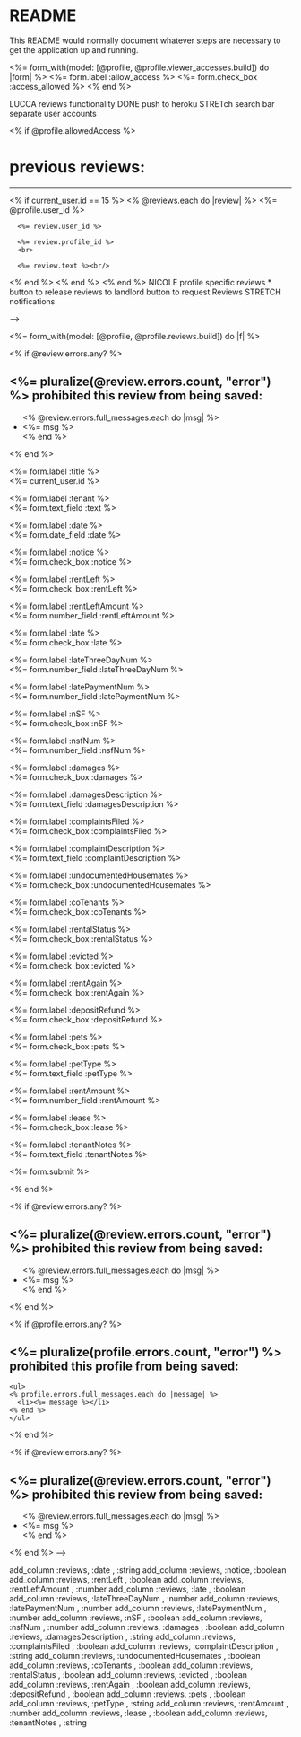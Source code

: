 # README

This README would normally document whatever steps are necessary to get the
application up and running.

<%= form_with(model: [@profile, @profile.viewer_accesses.build]) do |form| %>
  <%= form.label :allow_access %>
  <%= form.check_box :access_allowed  %>
<% end %>
<!-- <% if current_user.id != @profile.user_id %>
print -->
LUCCA
reviews functionality
DONE push to heroku
STRETch search bar
separate user accounts

<% if @profile.allowedAccess %>
  <h1> previous reviews: </h1>
  <hr>
  <% if current_user.id == 15 %>
  <% @reviews.each do |review| %>
      <%= @profile.user_id %>

      <%= review.user_id %>

      <%= review.profile_id %>
      <br>

      <%= review.text %><br/>
  <% end %>
  <% end %>
<% end %>
NICOLE
profile specific reviews *
button to release reviews to landlord
button to request Reviews
STRETCH
notifications

<!-- <%= if @profile.tenant %>
<!-- <%= link_to 'Allow access to your reviews', '#' %>
<%= if @profile.landlord %>
<%= link_to 'Request a review!', '#' %> --> -->




<%= form_with(model: [@profile, @profile.reviews.build]) do |f| %>
<!-- add error box again -->
<% if @review.errors.any? %>
  <div id="error_explanation">
    <h2>
      <%= pluralize(@review.errors.count, "error") %> prohibited
      this review from being saved:
    </h2>
    <ul>
      <% @review.errors.full_messages.each do |msg| %>
        <li><%= msg %></li>
      <% end %>
    </ul>
  </div>
<% end %>

  <p>
    <%= form.label :title %><br>
    <!-- <%= form.text_field :text %> -->
    <%= current_user.id  %>
  </p>

  <p>
    <%= form.label :tenant %><br>
    <%= form.text_field :text %>
  </p>

  <p>
    <%= form.label :date %><br>
    <%= form.date_field :date %>
  </p>

  <p>
    <%= form.label :notice %><br>
    <%= form.check_box :notice  %>
  </p>

  <p>
    <%= form.label :rentLeft %><br>
    <%= form.check_box :rentLeft  %>
  </p>

  <p>
    <%= form.label :rentLeftAmount %><br>
    <%= form.number_field :rentLeftAmount %>
  </p>

  <p>
    <%= form.label :late %><br>
    <%= form.check_box :late  %>
  </p>

  <p>
    <%= form.label :lateThreeDayNum %><br>
    <%= form.number_field :lateThreeDayNum %>
  </p>

  <p>
    <%= form.label :latePaymentNum %><br>
    <%= form.number_field :latePaymentNum %>
  </p>

  <p>
    <%= form.label :nSF %><br>
    <%= form.check_box :nSF  %>
  </p>

  <p>
    <%= form.label :nsfNum %><br>
    <%= form.number_field :nsfNum %>
  </p>

  <p>
    <%= form.label :damages %><br>
    <%= form.check_box :damages  %>
  </p>

  <p>
    <%= form.label :damagesDescription %><br>
    <%= form.text_field :damagesDescription %>
  </p>

  <p>
    <%= form.label :complaintsFiled %><br>
    <%= form.check_box :complaintsFiled  %>
  </p>

  <p>
    <%= form.label :complaintDescription %><br>
    <%= form.text_field :complaintDescription %>
  </p>

  <p>
    <%= form.label :undocumentedHousemates %><br>
    <%= form.check_box :undocumentedHousemates  %>
  </p>

  <p>
    <%= form.label :coTenants %><br>
    <%= form.check_box :coTenants  %>
  </p>

  <p>
    <%= form.label :rentalStatus %><br>
    <%= form.check_box :rentalStatus  %>
  </p>

  <p>
    <%= form.label :evicted %><br>
    <%= form.check_box :evicted  %>
  </p>

  <p>
    <%= form.label :rentAgain %><br>
    <%= form.check_box :rentAgain  %>
  </p>

  <p>
    <%= form.label :depositRefund %><br>
    <%= form.check_box :depositRefund  %>
  </p>

  <p>
    <%= form.label :pets %><br>
    <%= form.check_box :pets  %>
  </p>

  <p>
    <%= form.label :petType %><br>
    <%= form.text_field :petType %>
  </p>

  <p>
    <%= form.label :rentAmount %><br>
    <%= form.number_field :rentAmount %>
  </p>

  <p>
    <%= form.label :lease %><br>
    <%= form.check_box :lease  %>
  </p>


  <p>
    <%= form.label :tenantNotes %><br>
    <%= form.text_field :tenantNotes %>
  </p>


  <p>
    <%= form.submit %>
  </p>
<% end %>

<!-- <%= render '/reviews/form' %> -->

<% if @review.errors.any? %>
  <div id="error_explanation">
    <h2>
      <%= pluralize(@review.errors.count, "error") %> prohibited
      this review from being saved:
    </h2>
    <ul>
      <% @review.errors.full_messages.each do |msg| %>
        <li><%= msg %></li>
      <% end %>
    </ul>
  </div>
<% end %>


<% if @profile.errors.any? %>
  <div id="error_explanation">
    <h2><%= pluralize(profile.errors.count, "error") %> prohibited this profile from being saved:</h2>

    <ul>
    <% profile.errors.full_messages.each do |message| %>
      <li><%= message %></li>
    <% end %>
    </ul>
  </div>
<% end %>
<!-- _form
<!-- <%= form_with model: @review, local: true do |form| %> -->

<% if @review.errors.any? %>
  <div id="error_explanation">
    <h2>
      <%= pluralize(@review.errors.count, "error") %> prohibited
      this review from being saved:
    </h2>
    <ul>
      <% @review.errors.full_messages.each do |msg| %>
        <li><%= msg %></li>
      <% end %>
    </ul>
  </div>
<% end %> -->

<!-- <%= form_with(model: [@user, @user.reviews.build]) do |form|
 https://www.youtube.com/watch?v=5OTgURghwdU  -->

add_column :reviews, :date , :string
add_column :reviews, :notice, :boolean
add_column :reviews, :rentLeft , :boolean
add_column :reviews, :rentLeftAmount , :number
add_column :reviews, :late , :boolean
add_column :reviews, :lateThreeDayNum , :number
add_column :reviews, :latePaymentNum , :number
add_column :reviews, :latePaymentNum , :number
add_column :reviews, :nSF , :boolean
add_column :reviews, :nsfNum , :number
add_column :reviews, :damages , :boolean
add_column :reviews, :damagesDescription , :string
add_column :reviews, :complaintsFiled , :boolean
add_column :reviews, :complaintDescription , :string
add_column :reviews, :undocumentedHousemates , :boolean
add_column :reviews, :coTenants , :boolean
add_column :reviews, :rentalStatus , :boolean
add_column :reviews, :evicted , :boolean
add_column :reviews, :rentAgain , :boolean
add_column :reviews, :depositRefund , :boolean
add_column :reviews, :pets , :boolean
add_column :reviews, :petType , :string
add_column :reviews, :rentAmount , :number
add_column :reviews, :lease , :boolean
add_column :reviews, :tenantNotes , :string
